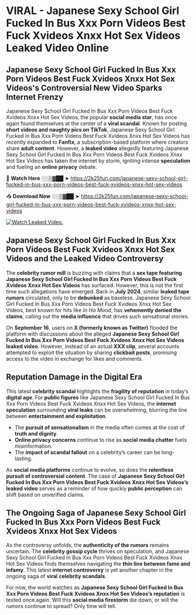 # VIRAL - Japanese Sexy School Girl Fucked In Bus Xxx Porn Videos Best Fuck Xvideos Xnxx Hot Sex Videos Leaked Video Online

## **Japanese Sexy School Girl Fucked In Bus Xxx Porn Videos Best Fuck Xvideos Xnxx Hot Sex Videos's Controversial New Video Sparks Internet Frenzy**  

Japanese Sexy School Girl Fucked In Bus Xxx Porn Videos Best Fuck Xvideos Xnxx Hot Sex Videos, the popular **social media star**, has once again found themselves at the center of a **viral scandal**. Known for posting **short videos and naughty pics on TikTok**, Japanese Sexy School Girl Fucked In Bus Xxx Porn Videos Best Fuck Xvideos Xnxx Hot Sex Videos has recently expanded to **Fanfix**, a subscription-based platform where creators share **adult content**. However, a **leaked video** allegedly featuring Japanese Sexy School Girl Fucked In Bus Xxx Porn Videos Best Fuck Xvideos Xnxx Hot Sex Videos has taken the internet by storm, igniting intense **speculation** and fueling an **online privacy** debate.  

🔴 **Watch Here** ░░▒▓██ ➤ https://2k25fun.com/japanese-sexy-school-girl-fucked-in-bus-xxx-porn-videos-best-fuck-xvideos-xnxx-hot-sex-videos  

📥 **Download Now** ░░▒▓██ ➤ https://2k25fun.com/japanese-sexy-school-girl-fucked-in-bus-xxx-porn-videos-best-fuck-xvideos-xnxx-hot-sex-videos  

[![Watch Leaked Video.](https://miro.medium.com/v2/resize:fit:828/format:webp/1*cilzJN44JGOrTw9NJCrNHA.gif "Watch Leaked Video")](https://2k25fun.com/japanese-sexy-school-girl-fucked-in-bus-xxx-porn-videos-best-fuck-xvideos-xnxx-hot-sex-videos)

## **Japanese Sexy School Girl Fucked In Bus Xxx Porn Videos Best Fuck Xvideos Xnxx Hot Sex Videos and the Leaked Video Controversy**  

The **celebrity rumor mill** is buzzing with claims that a **sex tape featuring Japanese Sexy School Girl Fucked In Bus Xxx Porn Videos Best Fuck Xvideos Xnxx Hot Sex Videos** has surfaced. However, this is not the first time such allegations have emerged. Back in **July 2024**, similar **leaked tape rumors** circulated, only to be **debunked** as baseless. Japanese Sexy School Girl Fucked In Bus Xxx Porn Videos Best Fuck Xvideos Xnxx Hot Sex Videos, best known for hits like *In Ha Mood*, has **vehemently denied the claims**, calling out the **media influence** that drives such sensational stories.  

On **September 16**, users on **X (formerly known as Twitter)** flooded the platform with discussions about the alleged **Japanese Sexy School Girl Fucked In Bus Xxx Porn Videos Best Fuck Xvideos Xnxx Hot Sex Videos leaked video**. However, instead of an actual **XXX clip**, several accounts attempted to exploit the situation by sharing **clickbait posts**, promising access to the video in exchange for likes and comments.  

## **Reputation Damage in the Digital Era**  

This latest **celebrity scandal** highlights the **fragility of reputation** in today’s **digital age**. For **public figures** like Japanese Sexy School Girl Fucked In Bus Xxx Porn Videos Best Fuck Xvideos Xnxx Hot Sex Videos, the **internet speculation** surrounding **viral leaks** can be overwhelming, blurring the line between **entertainment and exploitation**.  

- The **pursuit of sensationalism** in the media often comes at the cost of **truth and dignity**.  
- **Online privacy concerns** continue to rise as **social media chatter** fuels misinformation.  
- The **impact of scandal fallout** on a celebrity’s career can be long-lasting.  

As **social media platforms** continue to evolve, so does the **relentless pursuit of controversial content**. The case of **Japanese Sexy School Girl Fucked In Bus Xxx Porn Videos Best Fuck Xvideos Xnxx Hot Sex Videos’s leaked video** serves as a reminder of how quickly **public perception** can shift based on unverified claims.  

## **The Ongoing Saga of Japanese Sexy School Girl Fucked In Bus Xxx Porn Videos Best Fuck Xvideos Xnxx Hot Sex Videos**  

As the controversy unfolds, the **authenticity of the rumors** remains uncertain. The **celebrity gossip cycle** thrives on speculation, and Japanese Sexy School Girl Fucked In Bus Xxx Porn Videos Best Fuck Xvideos Xnxx Hot Sex Videos finds themselves navigating the **thin line between fame and infamy**. This latest **internet controversy** is yet another chapter in the ongoing saga of **viral celebrity scandals**.  

For now, the world watches as **Japanese Sexy School Girl Fucked In Bus Xxx Porn Videos Best Fuck Xvideos Xnxx Hot Sex Videos’s reputation** is tested once again. Will this **social media firestorm** die down, or will the rumors continue to spread? Only time will tell.